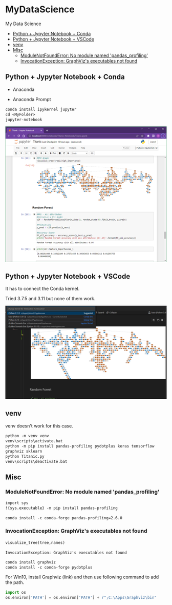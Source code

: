 # MyDataScience

My Data Science

- [Python + Jypyter Notebook + Conda](#python--jypyter-notebook--conda)
- [Python + Jypyter Notebook + VSCode](#python--jypyter-notebook--vscode)
- [venv](#venv)
- [Misc](#misc)
  - [ModuleNotFoundError: No module named 'pandas\_profiling'](#modulenotfounderror-no-module-named-pandas_profiling)
  - [InvocationException: GraphViz's executables not found](#invocationexception-graphvizs-executables-not-found)

## Python + Jypyter Notebook + Conda

- Anaconda

- Anaconda Prompt

```dos
conda install ipykernel jupyter
cd <MyFolder>
jupyter-notebook
```

![1672159330624](image/README/1672159330624.png)

## Python + Jypyter Notebook + VSCode

It has to connect the Conda kernel.

Tried 3.7.5 and 3.11 but none of them work.

![1672159238991](image/README/1672159238991.png)

<!-- Looks like the new VSCode extension changed the UI? -->

## venv

venv doesn't work for this case.

```dos
python -m venv venv
venv\scripts\activate.bat
python -m pip install pandas-profiling pydotplus keras tensorflow graphviz sklearn
python Titanic.py
venv\scripts\deactivate.bat
```

## Misc

### ModuleNotFoundError: No module named 'pandas_profiling'

```dos
import sys
!{sys.executable} -m pip install pandas-profiling
```

`conda install -c conda-forge pandas-profiling=2.6.0`

### InvocationException: GraphViz's executables not found

`visualize_tree(tree,names)`

`InvocationException: GraphViz's executables not found`

```dos
conda install graphviz
conda install -c conda-forge pydotplus
```

For Win10, install Graphviz (link) and then use following command to add the path.

```python
import os
os.environ['PATH'] = os.environ['PATH'] + r";C:\Apps\Graphviz\bin"
```
